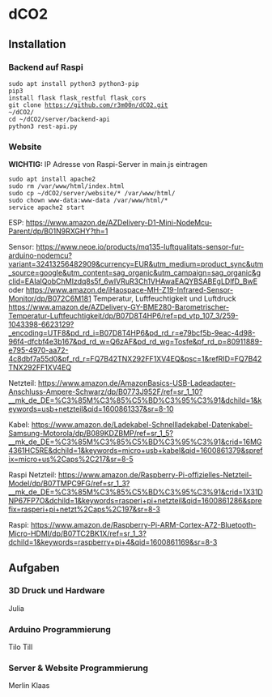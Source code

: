 <h1>dCO2</h1>

<h2>Installation</h2>

<h3>Backend auf Raspi</h3>

<code>sudo apt install python3 python3-pip</code> <br/>
<code>pip3 install flask flask_restful flask_cors</code> <br/>
<code>git clone https://github.com/r3m00n/dCO2.git ~/dCO2/</code> <br/>
<code>cd ~/dCO2/server/backend-api</code> <br/>
<code>python3 rest-api.py</code><br/>

<h3>Website</h3>
<p><strong>WICHTIG: </strong>IP Adresse von Raspi-Server in main.js eintragen </p>
<code>sudo apt install apache2</code> <br/>
<code>sudo rm /var/www/html/index.html</code> <br/>
<code>sudo cp ~/dCO2/server/website/* /var/www/html/</code> <br/>
<code>sudo chown www-data:www-data /var/www/html/*</code> <br/>
<code>service apache2 start</code> <br/>

ESP: https://www.amazon.de/AZDelivery-D1-Mini-NodeMcu-Parent/dp/B01N9RXGHY?th=1

Sensor: https://www.neoe.io/products/mq135-luftqualitats-sensor-fur-arduino-nodemcu?variant=32413256482909&currency=EUR&utm_medium=product_sync&utm_source=google&utm_content=sag_organic&utm_campaign=sag_organic&gclid=EAIaIQobChMIzdq8s5f_6wIVRuR3Ch1VHAwaEAQYBSABEgLDlfD_BwE oder https://www.amazon.de/iHaospace-MH-Z19-Infrared-Sensor-Monitor/dp/B072C6M181
Temperatur, Luftfeuchtigkeit und Luftdruck https://www.amazon.de/AZDelivery-GY-BME280-Barometrischer-Temperatur-Luftfeuchtigkeit/dp/B07D8T4HP6/ref=pd_vtp_107_3/259-1043398-6623129?_encoding=UTF8&pd_rd_i=B07D8T4HP6&pd_rd_r=e79bcf5b-9eac-4d98-96f4-dfcbf4e3b167&pd_rd_w=Q6zAF&pd_rd_wg=Tosfe&pf_rd_p=80911889-e795-4970-aa72-4c8dbf7a55d0&pf_rd_r=FQ7B42TNX292FF1XV4EQ&psc=1&refRID=FQ7B42TNX292FF1XV4EQ

Netzteil: https://www.amazon.de/AmazonBasics-USB-Ladeadapter-Anschluss-Ampere-Schwarz/dp/B0773J952F/ref=sr_1_10?__mk_de_DE=%C3%85M%C3%85%C5%BD%C3%95%C3%91&dchild=1&keywords=usb+netzteil&qid=1600861337&sr=8-10

Kabel: https://www.amazon.de/Ladekabel-Schnellladekabel-Datenkabel-Samsung-Motorola/dp/B089KDZBMP/ref=sr_1_5?__mk_de_DE=%C3%85M%C3%85%C5%BD%C3%95%C3%91&crid=16MG4361HC5RE&dchild=1&keywords=micro+usb+kabel&qid=1600861379&sprefix=micro+us%2Caps%2C217&sr=8-5

Raspi Netzteil: https://www.amazon.de/Raspberry-Pi-offizielles-Netzteil-Model/dp/B07TMPC9FG/ref=sr_1_3?__mk_de_DE=%C3%85M%C3%85%C5%BD%C3%95%C3%91&crid=1X31DNP67FP7O&dchild=1&keywords=rasperi+pi+netzteil&qid=1600861286&sprefix=rasperi+pi+netzt%2Caps%2C197&sr=8-3

Raspi: https://www.amazon.de/Raspberry-Pi-ARM-Cortex-A72-Bluetooth-Micro-HDMI/dp/B07TC2BK1X/ref=sr_1_3?dchild=1&keywords=raspberry+pi+4&qid=1600861169&sr=8-3


<h2>Aufgaben</h2>

<h3>3D Druck und Hardware</h3>
  Julia
  
<h3>Arduino Programmierung</h3>
  Tilo
  Till
 
<h3>Server & Website Programmierung</h3>
  Merlin
  Klaas


